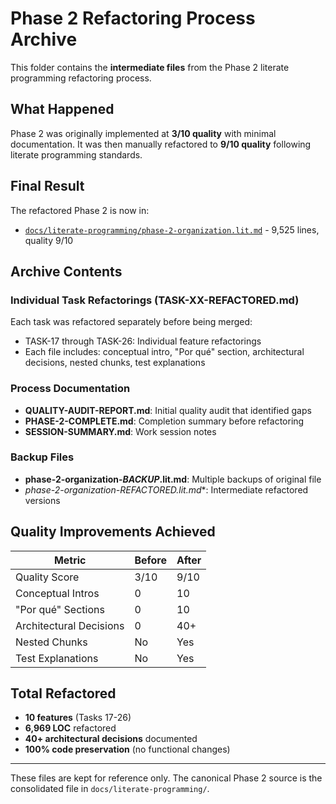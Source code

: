 # Phase 2 Refactoring Process Archive

This folder contains the **intermediate files** from the Phase 2 literate programming refactoring process.

## What Happened

Phase 2 was originally implemented at **3/10 quality** with minimal documentation. It was then manually refactored to **9/10 quality** following literate programming standards.

## Final Result

The refactored Phase 2 is now in:
- [`docs/literate-programming/phase-2-organization.lit.md`](../../literate-programming/phase-2-organization.lit.md) - 9,525 lines, quality 9/10

## Archive Contents

### Individual Task Refactorings (TASK-XX-REFACTORED.md)
Each task was refactored separately before being merged:
- TASK-17 through TASK-26: Individual feature refactorings
- Each file includes: conceptual intro, "Por qué" section, architectural decisions, nested chunks, test explanations

### Process Documentation
- **QUALITY-AUDIT-REPORT.md**: Initial quality audit that identified gaps
- **PHASE-2-COMPLETE.md**: Completion summary before refactoring
- **SESSION-SUMMARY.md**: Work session notes

### Backup Files
- **phase-2-organization-*BACKUP*.lit.md**: Multiple backups of original file
- **phase-2-organization-REFACTORED*.lit.md**: Intermediate refactored versions

## Quality Improvements Achieved

| Metric | Before | After |
|--------|--------|-------|
| Quality Score | 3/10 | 9/10 |
| Conceptual Intros | 0 | 10 |
| "Por qué" Sections | 0 | 10 |
| Architectural Decisions | 0 | 40+ |
| Nested Chunks | No | Yes |
| Test Explanations | No | Yes |

## Total Refactored

- **10 features** (Tasks 17-26)
- **6,969 LOC** refactored
- **40+ architectural decisions** documented
- **100% code preservation** (no functional changes)

---

These files are kept for reference only. The canonical Phase 2 source is the consolidated file in `docs/literate-programming/`.
